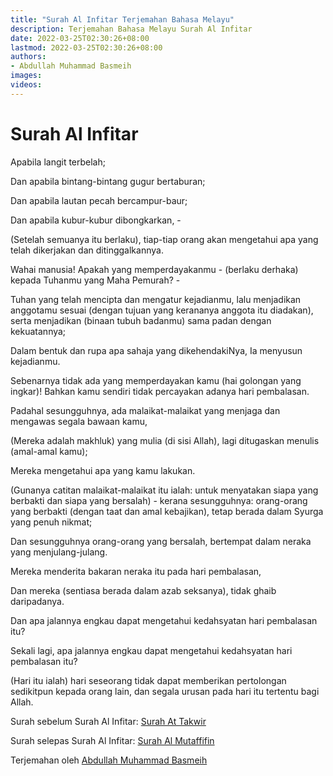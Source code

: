 ```yaml
---
title: "Surah Al Infitar Terjemahan Bahasa Melayu"
description: Terjemahan Bahasa Melayu Surah Al Infitar
date: 2022-03-25T02:30:26+08:00
lastmod: 2022-03-25T02:30:26+08:00
authors:
- Abdullah Muhammad Basmeih
images:
videos:
---
```


# Surah Al Infitar

<p class='atq' id="1">Apabila langit terbelah;</p>
<p class='atq' id="2">Dan apabila bintang-bintang gugur bertaburan;</p>
<p class='atq' id="3">Dan apabila lautan pecah bercampur-baur;</p>
<p class='atq' id="4">Dan apabila kubur-kubur dibongkarkan, -</p>
<p class='atq' id="5">(Setelah semuanya itu berlaku), tiap-tiap orang akan mengetahui apa yang telah dikerjakan dan ditinggalkannya.</p>
<p class='atq' id="6">Wahai manusia! Apakah yang memperdayakanmu - (berlaku derhaka) kepada Tuhanmu yang Maha Pemurah? -</p>
<p class='atq' id="7">Tuhan yang telah mencipta dan mengatur kejadianmu, lalu menjadikan anggotamu sesuai (dengan tujuan yang kerananya anggota itu diadakan), serta menjadikan (binaan tubuh badanmu) sama padan dengan kekuatannya;</p>
<p class='atq' id="8">Dalam bentuk dan rupa apa sahaja yang dikehendakiNya, Ia menyusun kejadianmu.</p>
<p class='atq' id="9">Sebenarnya tidak ada yang memperdayakan kamu (hai golongan yang ingkar)! Bahkan kamu sendiri tidak percayakan adanya hari pembalasan.</p>
<p class='atq' id="10">Padahal sesungguhnya, ada malaikat-malaikat yang menjaga dan mengawas segala bawaan kamu,</p>
<p class='atq' id="11">(Mereka adalah makhluk) yang mulia (di sisi Allah), lagi ditugaskan menulis (amal-amal kamu);</p>
<p class='atq' id="12">Mereka mengetahui apa yang kamu lakukan.</p>
<p class='atq' id="13">(Gunanya catitan malaikat-malaikat itu ialah: untuk menyatakan siapa yang berbakti dan siapa yang bersalah) - kerana sesungguhnya: orang-orang yang berbakti (dengan taat dan amal kebajikan), tetap berada dalam Syurga yang penuh nikmat;</p>
<p class='atq' id="14">Dan sesungguhnya orang-orang yang bersalah, bertempat dalam neraka yang menjulang-julang.</p>
<p class='atq' id="15">Mereka menderita bakaran neraka itu pada hari pembalasan,</p>
<p class='atq' id="16">Dan mereka (sentiasa berada dalam azab seksanya), tidak ghaib daripadanya.</p>
<p class='atq' id="17">Dan apa jalannya engkau dapat mengetahui kedahsyatan hari pembalasan itu?</p>
<p class='atq' id="18">Sekali lagi, apa jalannya engkau dapat mengetahui kedahsyatan hari pembalasan itu?</p>
<p class='atq' id="19">(Hari itu ialah) hari seseorang tidak dapat memberikan pertolongan sedikitpun kepada orang lain, dan segala urusan pada hari itu tertentu bagi Allah.</p>

Surah sebelum Surah Al Infitar: [Surah At Takwir](/al-quran/surah-at-takwir-terjemahan-bahasa-melayu/)

Surah selepas Surah Al Infitar: [Surah Al Mutaffifin](/al-quran/surah-al-mutaffifin-terjemahan-bahasa-melayu/)

Terjemahan oleh [Abdullah Muhammad Basmeih](/authors/abdullah-muhammad-basmeih/)